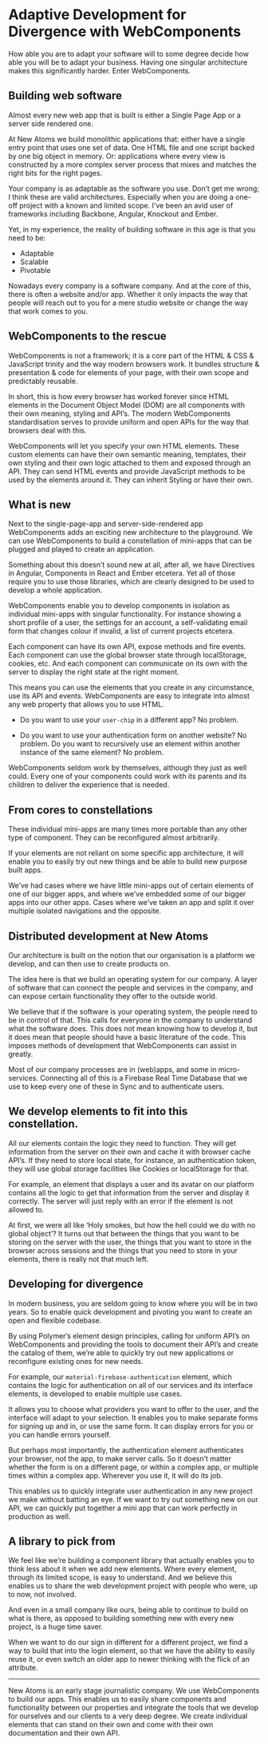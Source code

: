 # Adaptive Development for Divergence with WebComponents

How able you are to adapt your software will to some degree decide how able you will be to adapt your business. Having one singular architecture makes this significantly harder. Enter WebComponents.

## Building web software

Almost every new web app that is built is either a Single Page App or a server side rendered one.

At New Atoms we build monolithic applications that: either have a single entry point that uses one set of data. One HTML file and one script backed by one big object in memory. Or: applications where every view is constructed by a more complex server process that mixes and matches the right bits for the right pages.

Your company is as adaptable as the software you use. Don’t get me wrong; I think these are valid architectures. Especially when you are doing a one-off project with a known and limited scope. I’ve been an avid user of frameworks including Backbone, Angular, Knockout and Ember.

Yet, in my experience, the reality of building software in this age is that you need to be:

* Adaptable
* Scalable
* Pivotable

Nowadays every company is a software company. And at the core of this, there is often a website and/or app. Whether it only impacts the way that people will reach out to you for a mere studio website or change the way that work comes to you.

## WebComponents to the rescue

WebComponents is not a framework; it is a core part of the HTML & CSS & JavaScript trinity and the way modern browsers work. It bundles structure & presentation & code for elements of your page, with their own scope and predictably reusable.

In short, this is how every browser has worked forever since HTML elements in the Document Object Model (DOM) are all components with their own meaning, styling and API’s. The modern WebComponents standardisation serves to provide uniform and open APIs for the way that browsers deal with this.

WebComponents will let you specify your own HTML elements. These custom elements can have their own semantic meaning, templates, their own styling and their own logic attached to them and exposed through an API. They can send HTML events and provide JavaScript methods to be used by the elements around it. They can inherit Styling or have their own.

## What is new

Next to the single-page-app and server-side-rendered app WebComponents adds an exciting new architecture to the playground. We can use WebComponents to build a constellation of mini-apps that can be plugged and played to create an application.

Something about this doesn’t sound new at all, after all, we have Directives in Angular, Components in React and Ember etcetera. Yet all of those require you to use those libraries, which are clearly designed to be used to develop a whole application.

WebComponents enable you to develop components in isolation as individual mini-apps with singular functionality. For instance showing a short profile of a user, the settings for an account, a self-validating email form that changes colour if invalid, a list of current projects etcetera.

Each component can have its own API, expose methods and fire events. Each component can use the global browser state through localStorage, cookies, etc. And each component can communicate on its own with the server to display the right state at the right moment.

This means you can use the elements that you create in any circumstance, use its API and events. WebComponents are easy to integrate into almost any web property that allows you to use HTML.

* Do you want to use your `user-chip` in a different app? No problem.

* Do you want to use your authentication form on another website? No problem. Do you want to recursively use an element within another instance of the same element? No problem.

WebComponents seldom work by themselves, although they just as well could. Every one of your components could work with its parents and its children to deliver the experience that is needed.

## From cores to constellations

These individual mini-apps are many times more portable than any other type of component. They can be reconfigured almost arbitrarily.

If your elements are not reliant on some specific app architecture, it will enable you to easily try out new things and be able to build new purpose built apps.

We’ve had cases where we have little mini-apps out of certain elements of one of our bigger apps, and where we’ve embedded some of our bigger apps into our other apps. Cases where we’ve taken an app and split it over multiple isolated navigations and the opposite.

## Distributed development at New Atoms

Our architecture is built on the notion that our organisation is a platform we develop, and can then use to create products on.

The idea here is that we build an operating system for our company. A layer of software that can connect the people and services in the company, and can expose certain functionality they offer to the outside world.

We believe that if the software is your operating system, the people need to be in control of that. This calls for everyone in the company to understand what the software does. This does not mean knowing how to develop it, but it does mean that people should have a basic literature of the code. This imposes methods of development that WebComponents can assist in greatly.

Most of our company processes are in (web)apps, and some in micro-services. Connecting all of this is a Firebase Real Time Database that we use to keep every one of these in Sync and to authenticate users.

## We develop elements to fit into this constellation.

All our elements contain the logic they need to function. They will get information from the server on their own and cache it with browser cache API’s. If they need to store local state, for instance, an authentication token, they will use global storage facilities like Cookies or localStorage for that.

For example, an element that displays a user and its avatar on our platform contains all the logic to get that information from the server and display it correctly. The server will just reply with an error if the element is not allowed to.

At first, we were all like ‘Holy smokes, but how the hell could we do with no global object’? It turns out that between the things that you want to be storing on the server with the user, the things that you want to store in the browser across sessions and the things that you need to store in your elements, there is really not that much left.

## Developing for divergence

In modern business, you are seldom going to know where you will be in two years. So to enable quick development and pivoting you want to create an open and flexible codebase.

By using Polymer’s element design principles, calling for uniform API’s on WebComponents and providing the tools to document their API’s and create the catalog of them, we’re able to quickly try out new applications or reconfigure existing ones for new needs.

For example, our `material-firebase-authentication` element, which contains the logic for authentication on all of our services and its interface elements, is developed to enable multiple use cases.

It allows you to choose what providers you want to offer to the user, and the interface will adapt to your selection. It enables you to make separate forms for signing up and in, or use the same form. It can display errors for you or you can handle errors yourself.

But perhaps most importantly, the authentication element authenticates your browser, not the app, to make server calls. So it doesn’t matter whether the form is on a different page, or within a complex app, or multiple times within a complex app. Wherever you use it, it will do its job.

This enables us to quickly integrate user authentication in any new project we make without batting an eye. If we want to try out something new on our API, we can quickly put together a mini app that can work perfectly in production as well.

## A library to pick from

We feel like we’re building a component library that actually enables you to think less about it when we add new elements. Where every element, through its limited scope, is easy to understand. And we believe this enables us to share the web development project with people who were, up to now, not involved.

And even in a small company like ours, being able to continue to build on what is there, as opposed to building something new with every new project, is a huge time saver.

When we want to do our sign in different for a different project, we find a way to build that into the login element, so that we have the ability to easily reuse it, or even switch an older app to newer thinking with the flick of an attribute.

---

New Atoms is an early stage journalistic company. We use WebComponents to build our apps. This enables us to easily share components and functionality between our properties and integrate the tools that we develop for ourselves and our clients to a very deep degree. We create individual elements that can stand on their own and come with their own documentation and their own API.
